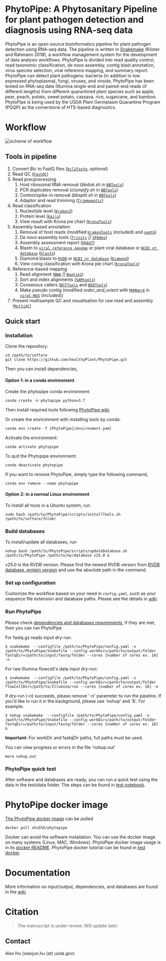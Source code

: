 ﻿# PhytoPipe: A Phytosanitary Pipeline for plant pathogen detection and diagnosis using RNA-seq data

PhytoPipe is an open-source bioinformatics pipeline for plant pathogen detection using RNA-seq data. The pipeline is written in [Snakemake](https://snakemake.readthedocs.io) (Köster and Rahmann 2018), a workflow management system for the development of data analysis workflows. PhytoPipe is divided into read quality control, read taxonomic classification, *de novo* assembly, contig blast annotation, virus species selection, viral reference mapping, and summary report. PhytoPipe can detect plant pathogens: bacteria (in addition to low expressed phytoplasma), fungi, viruses, and viroids. PhytoPipe has been tested on RNA-seq data (Illumina single-end and paired-end reads of different lengths) from different quarantined plant species such as apple, pear, peach, potato, sweet potato, cassava, rice, sugarcane, and bamboo. PhytoPipe is being used by the USDA Plant Germplasm Quarantine Program (PGQP) as the cornerstone of HTS-based diagnostics.  

# Workflow

![scheme of workflow](doc/VDflow_scheme.png?raw=true)

## Tools in pipeline

1. Convert Blc to FastQ files ([`bcl2fastq`](https://support.illumina.com/sequencing/sequencing_software/bcl2fastq-conversion-software.html), *optional*)
2. Read QC ([`FastQC`](https://www.bioinformatics.babraham.ac.uk/projects/fastqc/))
3. Read precprocessing
	1. Host ribosomal RNA removal (*bbduk.sh* in [`BBTools`](https://jgi.doe.gov/data-and-tools/software-tools/bbtools/))
	2. PCR duplicates removal (*clumpify.sh* in [`BBTools`](https://jgi.doe.gov/data-and-tools/software-tools/bbtools/))
	3. Control/spike-in removal (*bbsplit.sh* in [`BBTools`](https://jgi.doe.gov/data-and-tools/software-tools/bbtools/))
	4. Adaptor and read trimming ([`Trimmomatic`](http://www.usadellab.org/cms/?page=trimmomatic))
4. Read classification
	1. Nucleotide level ([`Kraken2`](http://ccb.jhu.edu/software/kraken2/))
	2. Protein level ([`Kaiju`](https://kaiju.binf.ku.dk/))
	3. View result with Krona pie chart ([`KronaTools`](https://github.com/marbl/Krona/tree/master/KronaTools))
5. Assembly-based annotation
   1. Removal of host reads (modified [`KrakenTools`](https://ccb.jhu.edu/software/krakentools/) (included) and [`seqtk`](https://github.com/lh3/seqtk))
   2. *De novo* assembly tools ([`Trinity`](https://github.com/trinityrnaseq/trinityrnaseq/wiki) *||* [`SPAdes`](http://cab.spbu.ru/software/spades/))
   3. Assembly assessment report ([`QUAST`](http://quast.sourceforge.net/quast))
   4. Blastn to [`viral reference genome`](https://ftp.ncbi.nlm.nih.gov/refseq/release/viral/) or plant viral database or [`NCBI nt database`](https://ftp.ncbi.nlm.nih.gov/blast/db/) ([`blastn`](https://blast.ncbi.nlm.nih.gov/Blast.cgi?PAGE_TYPE=BlastSearch))
   5. Diamond blastx to [`RVDB`](https://rvdb-prot.pasteur.fr/) or [`NCBI nr database`](https://ftp.ncbi.nlm.nih.gov/blast/db/) ([`Diamond`](https://github.com/bbuchfink/diamond))
   6. View conig classification with Krona pie chart ([`KronaTools`](https://github.com/marbl/Krona/tree/master/KronaTools))
6. Reference-based mapping
   1. Read alignment ([`BWA`](https://github.com/lh3/bwa) *||* [`Bowtie2`](http://bowtie-bio.sourceforge.net/bowtie2/index.shtml))
   2. Sort and index alignments ([`SAMtools`](https://sourceforge.net/projects/samtools/files/samtools/))
   3. Consensus callers ([`BCFTools`](http://samtools.github.io/bcftools/bcftools.html) and [`BEDTools`](https://github.com/arq5x/bedtools2/))
   4. Make pseudo contig (modified *order_and_orient* with [`MUMmer4`](https://mummer4.github.io/) in [`viral-NGS`](https://github.com/broadinstitute/viral-ngs) (included))
7. Present multisample QC and visualisation for raw read and assembly ([`MultiQC`](http://multiqc.info/))


## Quick start
### Installation

Clone the repository:
```
cd /path/to/softare
git clone https://github.com/healthyPlant/PhytoPipe.git
```
Then you can install dependencies,
#### Option 1: in a conda environment

Create the phytopipe conda environment:

`conda create -n phytopipe python=3.7`

Then install required tools following [PhytoPipe wiki](https://github.com/healthyPlant/PhytoPipe/wiki#dependencies).

Or create the environment with installing tools by conda:

`conda env create -f [PhytoPipe]/environment.yaml`

Activate the environment:

`conda activate phytopipe`

To quit the Phytopipe environment:

`conda deactivate phytopipe`

If you want to remove PhytoPipe, simply type the following command,

`conda env remove --name phytopipe`

#### Option 2: in a normal Linux environment
To install all tools in a Ubuntu system, run
```
sudo bash /path/to/PhytoPipe/scripts/installTools.sh /path/to/softare/folder
```
### Build databases
To install/update all databases, run
```
nohup bash /path/to/PhytoPipe/scripts/updateDatabase.sh /path/to/PhytoPipe /path/to/my/database v25.0 &
```
v25.0 is the RVDB version. Please find the newest RVDB version from [RVDB database, protein version](https://rvdb-prot.pasteur.fr/) and use the absolute path in the command.

### Set up configuration
Customize the workflow based on your need in `config.yaml`, such as your sequence file extension and database paths. Please see the details in [wiki](https://github.com/healthyPlant/PhytoPipe/wiki).

### Run PhytoPipe
Please check [dependencies and databases requirements](https://github.com/healthyPlant/PhytoPipe/wiki), if they are met, then you can run PhytoPipe

For fastq.gz reads input dry-run:
```shell
$ snakemake  --configfile /path/to/PhytoPipe/config.yaml -s /path/to/PhytoPipe/Snakefile --config workDir=/path/to/output/folder fastqDir=/path/to/input/fastq/folder --cores [number of cores ex. 16] -n 
```

For raw Illumina flowcell's data input dry-run:
```shell
$ snakemake  --configfile /path/to/PhytoPipe/config.yaml -s /path/to/PhytoPipe/Snakefile --config workDir=/path/to/output/folder flowCellDir=/path/to/Illumina/run --cores [number of cores ex. 16] -n
```

If dry-run (-n) succeeds, please remove '-n' parameter to run the pipeline. If you'd like to run it in the background, please use 'nohup' and '&'. For example:
```shell
$ nohup snakemake  --configfile /path/to/PhytoPipe/config.yaml -s /path/to/PhytoPipe/Snakefile --config workDir=/path/to/output/folder fastqDir=/path/to/input/fastq/folder --cores [number of cores ex. 16] &
```
**Important:** For workDir and fastqDir paths, full paths must be used.

You can view progress or errors in the file 'nohup.out'

`more nohup.out`

### PhytoPipe quick test
After software and databases are ready, you can run a quick test using the data in the test/data folder. The steps can be found in [test notebook](test/quick_test.ipynb).  

# PhytoPipe docker image
[The PhytoPipe docker image](https://hub.docker.com/r/xhu556/phytopipe) can be pulled 
```
docker pull xhu556/phytopipe
```
Docker can avoid the software installation. You can use the docker image on many systems (Linux, MAC, Windows). PhytoPipe docker image usage is in its [docker README](https://hub.docker.com/r/xhu556/phytopipe). PhytoPipe docker tutorial can be found in [test docker](test/PhytoPipe_docker_tutorial.ipynb).

# Documentation

More information on input/output, dependencies, and databases are found in the [wiki](https://github.com/healthyPlant/PhytoPipe/wiki)



# Citation

> The manuscript is under review.
> Will update later. 

Contact
------------
Alex Hu (xiaojun.hu (at) usda.gov)
